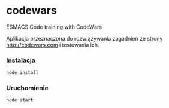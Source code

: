 # codewars

ESMACS Code training with CodeWars

Aplikacja przeznaczona do rozwiązywania zagadnień ze strony http://codewars.com i testowania ich.


### Instalacja

```bash
node install
```

### Uruchomienie

```bash
node start
```
